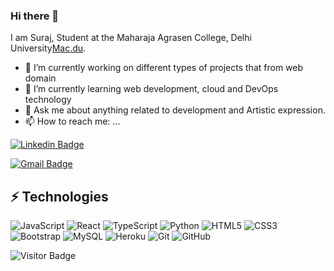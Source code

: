 ### Hi there 👋

<!--
**surajyadav1108/surajyadav1108** is a ✨ _special_ ✨ repository because its `README.md` (this file) appears on your GitHub profile.-->


I am Suraj, Student at the Maharaja Agrasen College, Delhi University[Mac.du](https://mac.du.ac.in). 
- 🔭 I’m currently working on different types of projects that from web domain
- 🌱 I’m currently learning web development, cloud and DevOps technology
- 💬 Ask me about anything related to development and Artistic expression.
- 📫 How to reach me: ...

[![Linkedin Badge](https://img.shields.io/badge/-SurajYadav-blue?style=flat-square&logo=Linkedin&logoColor=white&link=https://www.linkedin.com/in/suraj-yadav-b91701221/)](https://www.linkedin.com/in/suraj-yadav-b91701221/)


[![Gmail Badge](https://img.shields.io/badge/-harrypotter1108@gmail.com-c14438?style=flat-square&logo=Gmail&logoColor=white&link=mailto:harrypotter1108@gmail.com)](mailto:harrypotter1108@gmail.com)



## ⚡ Technologies

![JavaScript](https://img.shields.io/badge/-JavaScript-black?style=flat-square&logo=javascript)
![React](https://img.shields.io/badge/-React-black?style=flat-square&logo=react)
![TypeScript](https://img.shields.io/badge/-TypeScript-007ACC?style=flat-square&logo=typescript)
![Python](https://img.shields.io/badge/-Python-black?style=flat-square&logo=Python)
![HTML5](https://img.shields.io/badge/-HTML5-E34F26?style=flat-square&logo=html5&logoColor=white)
![CSS3](https://img.shields.io/badge/-CSS3-1572B6?style=flat-square&logo=css3)
![Bootstrap](https://img.shields.io/badge/-Bootstrap-563D7C?style=flat-square&logo=bootstrap)
![MySQL](https://img.shields.io/badge/-MySQL-black?style=flat-square&logo=mysql)
![Heroku](https://img.shields.io/badge/-Heroku-430098?style=flat-square&logo=heroku)
![Git](https://img.shields.io/badge/-Git-black?style=flat-square&logo=git)
![GitHub](https://img.shields.io/badge/-GitHub-181717?style=flat-square&logo=github)


![Visitor Badge](https://visitor-badge.laobi.icu/badge?page_id=surajyadav1108.surajyadva1108)



